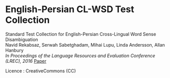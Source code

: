 # English-Persian CL-WSD Test Collection

Standard Test Collection for English-Persian Cross-Lingual Word Sense Disambiguation  
Navid Rekabsaz, Serwah Sabetghadam, Mihai Lupu, Linda Andersson, Allan Hanbury  
*In Proceedings of the Language Resources and Evaluation Conference (LREC), 2016*
[Paper](http://www.lrec-conf.org/proceedings/lrec2016/summaries/561.html)


Licence : CreativeCommons (CC)
